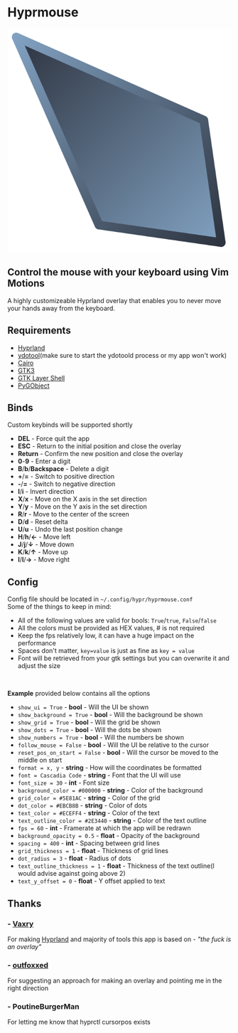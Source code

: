# Hyprmouse
![Hyprmouse](Icon.svg "Hyprmouse")

## Control the mouse with your keyboard using Vim Motions
A highly customizeable Hyprland overlay that enables you to never move your hands away from the keyboard.

## Requirements
- [Hyprland](https://hyprland.org/)
- [ydotool](https://github.com/ReimuNotMoe/ydotool)(make sure to start the ydotoold process or my app won't work)
- [Cairo](https://pycairo.readthedocs.io/en/latest/)
- [GTK3](https://docs.gtk.org/gtk3/)
- [GTK Layer Shell](https://github.com/wmww/gtk-layer-shell)
- [PyGObject](https://pypi.org/project/PyGObject/)

## Binds
Custom keybinds will be supported shortly
- <b>DEL</b> - Force quit the app
- <b>ESC</b> - Return to the initial position and close the overlay
- <b>Return</b> - Confirm the new position and close the overlay
- <b>0</b>-<b>9</b> - Enter a digit
- <b>B</b>/<b>b</b>/<b>Backspace</b> - Delete a digit
- <b>+</b>/<b>=</b> - Switch to positive direction
- <b>-</b>/<b>=</b> - Switch to negative direction
- <b>I</b>/<b>i</b> - Invert direction
- <b>X</b>/<b>x</b> - Move on the X axis in the set direction
- <b>Y</b>/<b>y</b> - Move on the Y axis in the set direction
- <b>R</b>/<b>r</b> - Move to the center of the screen
- <b>D</b>/<b>d</b> - Reset delta
- <b>U</b>/<b>u</b> - Undo the last position change
- <b>H</b>/<b>h</b>/<b>←</b> - Move left
- <b>J</b>/<b>j</b>/<b>↓</b> - Move down
- <b>K</b>/<b>k</b>/<b>↑</b> - Move up
- <b>l</b>/<b>l</b>/<b>→</b> - Move right

## Config
Config file should be located in `~/.config/hypr/hyprmouse.conf`  
Some of the things to keep in mind:
- All of the following values are valid for bools: `True`/`true`, `False`/`false`
- All the colors must be provided as HEX values, # is not required
- Keep the fps relatively low, it can have a huge impact on the performance
- Spaces don't matter, `key=value` is just as fine as `key = value`
- Font will be retrieved from your gtk settings but you can overwrite it and adjust the size

<br/>

<b>Example</b> provided below contains all the options
- `show_ui = True` - <b>bool</b> - Will the UI be shown
- `show_background = True` - <b>bool</b> - Will the background be shown
- `show_grid = True` - <b>bool</b> - Will the grid be shown
- `show_dots = True` - <b>bool</b> - Will the dots be shown
- `show_numbers = True` - <b>bool</b> - Will the numbers be shown
- `follow_mouse = False` - <b>bool</b> - Will the UI be relative to the cursor
- `reset_pos_on_start = False` - <b>bool</b> - Will the cursor be moved to the middle on start
- `format = x, y` - <b>string</b> - How will the coordinates be formatted
- `font = Cascadia Code` - <b>string</b> - Font that the UI will use
- `font_size = 30` - <b>int</b> - Font size
- `background_color = #000000` - <b>string</b> - Color of the background
- `grid_color = #5E81AC` - <b>string</b> - Color of the grid
- `dot_color = #EBCB8B` - <b>string</b> - Color of dots
- `text_color = #ECEFF4` - <b>string</b> - Color of the text
- `text_outline_color = #2E3440` - <b>string</b> - Color of the text outline
- `fps = 60` - <b>int</b> - Framerate at which the app will be redrawn
- `background_opacity = 0.5` - <b>float</b> - Opacity of the background
- `spacing = 400` - <b>int</b> - Spacing between grid lines
- `grid_thickness = 1` - <b>float</b> - Thickness of grid lines
- `dot_radius = 3` - <b>float</b> - Radius of dots
- `text_outline_thickness = 1` - <b>float</b> - Thickness of the text outline(I would advise against going above 2)
- `text_y_offset = 0` - <b>float</b> - Y offset applied to text

## Thanks
### - [Vaxry](https://github.com/vaxerski)
For making [Hyprland](https://hyprland.org/) and majority of tools this app is based on - <i>"the fuck is an overlay"</i>
### - [outfoxxed]()
For suggesting an approach for making an overlay and pointing me in the right direction
### - PoutineBurgerMan
For letting me know that hyprctl cursorpos exists
